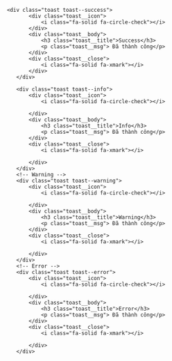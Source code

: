  <!-- sucess -->
     <div class="toast toast--success">
            <div class="toast__icon">
                <i class="fa-solid fa-circle-check"></i>
            </div>
            <div class="toast__body">
                <h3 class="toast__title">Success</h3>
                <p class="toast__msg"> Đã thành công</p>
            </div>
            <div class="toast__close">
                <i class="fa-solid fa-xmark"></i>
            </div>
        </div>
  <!--Info  -->
        <div class="toast toast--info">
            <div class="toast__icon">
                <i class="fa-solid fa-circle-check"></i>

            </div>
            <div class="toast__body">
                <h3 class="toast__title">Info</h3>
                <p class="toast__msg"> Đã thành công</p>
            </div>
            <div class="toast__close">
                <i class="fa-solid fa-xmark"></i>

            </div>
        </div>
        <!-- Warning -->
        <div class="toast toast--warning">
            <div class="toast__icon">
                <i class="fa-solid fa-circle-check"></i>

            </div>
            <div class="toast__body">
                <h3 class="toast__title">Warning</h3>
                <p class="toast__msg"> Đã thành công</p>
            </div>
            <div class="toast__close">
                <i class="fa-solid fa-xmark"></i>

            </div>
        </div>
        <!-- Error -->
        <div class="toast toast--error">
            <div class="toast__icon">
                <i class="fa-solid fa-circle-check"></i>

            </div>
            <div class="toast__body">
                <h3 class="toast__title">Error</h3>
                <p class="toast__msg"> Đã thành công</p>
            </div>
            <div class="toast__close">
                <i class="fa-solid fa-xmark"></i>

            </div>
        </div>